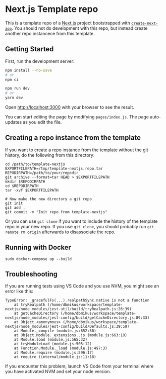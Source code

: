 # Next.js Template repo

This is a template repo of a [Next.js](https://nextjs.org/) project bootstrapped with
[`create-next-app`](https://github.com/zeit/next.js/tree/canary/packages/create-next-app).
You should not do development with this repo, but instead create another repo instancece
from this template.

## Getting Started

First, run the development server:

```bash
npm install --no-save
# or
npm ci

npm run dev
# or
yarn dev
```

Open [http://localhost:3000](http://localhost:3000) with your browser to see the result.

You can start editing the page by modifying `pages/index.js`. The page auto-updates as you
edit the file.

## Creating a repo instance from the template

If you want to create a repo instance from the template without the git history, do the
following from this directory:

```
cd /path/to/template-nextjs
EXPORTFILEPATH=/tmp/template-nextjs.repo.tar
REPODIRPATH=/path/to/your/repodir
git archive --format=tar HEAD > $EXPORTFILEPATH
mkdir $REPODIRPATH
cd $REPODIRPATH
tar -xvf $EXPORTFILEPATH

# Now make the new directory a git repo
git init
git add .
git commit -m "Init repo from template-nextjs"
```

Or you can use `git clone` if you want to include the history of the template repo in your
new repo. If you use `git clone`, you should probably run `git remote rm origin`
afterwards to disassociate the repo.

## Running with Docker

```
sudo docker-compose up --build
```

## Troubleshooting

If you are running tests using VS Code and you use NVM, you might see an error like this:

```
TypeError: _gracefulFs(...).realpathSync.native is not a function
    at tryRealpath (/home/dbmikus/workspace/template-nextjs/node_modules/jest-util/build/tryRealpath.js:26:39)
    at getCacheDirectory (/home/dbmikus/workspace/template-nextjs/node_modules/jest-config/build/getCacheDirectory.js:89:33)
    at Object.<anonymous> (/home/dbmikus/workspace/template-nextjs/node_modules/jest-config/build/Defaults.js:39:50)
    at Module._compile (module.js:652:30)
    at Object.Module._extensions..js (module.js:663:10)
    at Module.load (module.js:565:32)
    at tryModuleLoad (module.js:505:12)
    at Function.Module._load (module.js:497:3)
    at Module.require (module.js:596:17)
    at require (internal/module.js:11:18)
```

If you encounter this problem, launch VS Code from your terminal where you have activated
NVM and set your node version.
